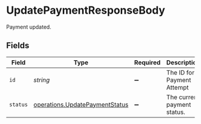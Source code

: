 # UpdatePaymentResponseBody

Payment updated.


## Fields

| Field                                                                                   | Type                                                                                    | Required                                                                                | Description                                                                             |
| --------------------------------------------------------------------------------------- | --------------------------------------------------------------------------------------- | --------------------------------------------------------------------------------------- | --------------------------------------------------------------------------------------- |
| `id`                                                                                    | *string*                                                                                | :heavy_minus_sign:                                                                      | The ID for a Payment Attempt                                                            |
| `status`                                                                                | [operations.UpdatePaymentStatus](../../../sdk/models/operations/updatepaymentstatus.md) | :heavy_minus_sign:                                                                      | The current payment status.                                                             |